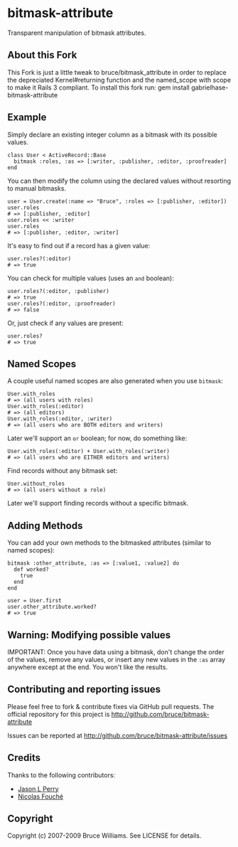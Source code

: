 bitmask-attribute
=================

Transparent manipulation of bitmask attributes.

About this Fork
---------------
This Fork is just a little tweak to bruce/bitmask_attribute in order to replace the depreciated Kernel#returning function and the named_scope
with scope to make it Rails 3 compliant.
To install this fork run: gem install gabrielhase-bitmask-attribute

Example
-------

Simply declare an existing integer column as a bitmask with its possible
values.

    class User < ActiveRecord::Base
      bitmask :roles, :as => [:writer, :publisher, :editor, :proofreader] 
    end
    
You can then modify the column using the declared values without resorting
to manual bitmasks.
    
    user = User.create(:name => "Bruce", :roles => [:publisher, :editor])
    user.roles
    # => [:publisher, :editor]
    user.roles << :writer
    user.roles
    # => [:publisher, :editor, :writer]
    
It's easy to find out if a record has a given value:

    user.roles?(:editor)
    # => true
    
You can check for multiple values (uses an `and` boolean):

    user.roles?(:editor, :publisher)
    # => true
    user.roles?(:editor, :proofreader)
    # => false

Or, just check if any values are present:

    user.roles?
    # => true

Named Scopes
------------

A couple useful named scopes are also generated when you use
`bitmask`:

    User.with_roles
    # => (all users with roles)
    User.with_roles(:editor)
    # => (all editors)
    User.with_roles(:editor, :writer)
    # => (all users who are BOTH editors and writers)

Later we'll support an `or` boolean; for now, do something like:

    User.with_roles(:editor) + User.with_roles(:writer)
    # => (all users who are EITHER editors and writers)

Find records without any bitmask set:

    User.without_roles
    # => (all users without a role)

Later we'll support finding records without a specific bitmask.

Adding Methods
--------------

You can add your own methods to the bitmasked attributes (similar to
named scopes):

    bitmask :other_attribute, :as => [:value1, :value2] do
      def worked?
        true
      end
    end

    user = User.first
    user.other_attribute.worked?
    # => true


Warning: Modifying possible values
----------------------------------

IMPORTANT: Once you have data using a bitmask, don't change the order
of the values, remove any values, or insert any new values in the `:as`
array anywhere except at the end.  You won't like the results.

Contributing and reporting issues
---------------------------------

Please feel free to fork & contribute fixes via GitHub pull requests.
The official repository for this project is
http://github.com/bruce/bitmask-attribute

Issues can be reported at
http://github.com/bruce/bitmask-attribute/issues

Credits
-------

Thanks to the following contributors:

* [Jason L Perry](http://github.com/ambethia)
* [Nicolas Fouché](http://github.com/nfo)

Copyright
---------

Copyright (c) 2007-2009 Bruce Williams. See LICENSE for details.
